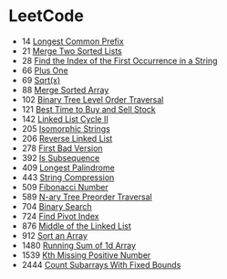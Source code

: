 # LeetCode

- 14 [Longest Common Prefix](https://leetcode.com/problems/longest-common-prefix/)
- 21 [Merge Two Sorted Lists](https://leetcode.com/problems/merge-two-sorted-lists/)
- 28 [Find the Index of the First Occurrence in a String](https://leetcode.com/problems/find-the-index-of-the-first-occurrence-in-a-string/)
- 66 [Plus One](https://leetcode.com/problems/plus-one/)
- 69 [Sqrt(x)](https://leetcode.com/problems/sqrtx/)
- 88 [Merge Sorted Array](https://leetcode.com/problems/merge-sorted-array/)
- 102 [Binary Tree Level Order Traversal](https://leetcode.com/problems/binary-tree-level-order-traversal/)
- 121 [Best Time to Buy and Sell Stock](https://leetcode.com/problems/best-time-to-buy-and-sell-stock/)
- 142 [Linked List Cycle II](https://leetcode.com/problems/linked-list-cycle-ii/)
- 205 [Isomorphic Strings](https://leetcode.com/problems/isomorphic-strings/)
- 206 [Reverse Linked List](https://leetcode.com/problems/reverse-linked-list/)
- 278 [First Bad Version](https://leetcode.com/problems/first-bad-version/)
- 392 [Is Subsequence](https://leetcode.com/problems/is-subsequence/)
- 409 [Longest Palindrome](https://leetcode.com/problems/longest-palindrome/)
- 443 [String Compression](https://leetcode.com/problems/string-compression/)
- 509 [Fibonacci Number](https://leetcode.com/problems/fibonacci-number/)
- 589 [N-ary Tree Preorder Traversal](https://leetcode.com/problems/n-ary-tree-preorder-traversal/)
- 704 [Binary Search](https://leetcode.com/problems/binary-search/)
- 724 [Find Pivot Index](https://leetcode.com/problems/find-pivot-index/)
- 876 [Middle of the Linked List](https://leetcode.com/problems/middle-of-the-linked-list/)
- 912 [Sort an Array](https://leetcode.com/problems/sort-an-array/)
- 1480 [Running Sum of 1d Array](https://leetcode.com/problems/running-sum-of-1d-array/)
- 1539 [Kth Missing Positive Number](https://leetcode.com/problems/kth-missing-positive-number/)
- 2444 [Count Subarrays With Fixed Bounds](https://leetcode.com/problems/count-subarrays-with-fixed-bounds/)
